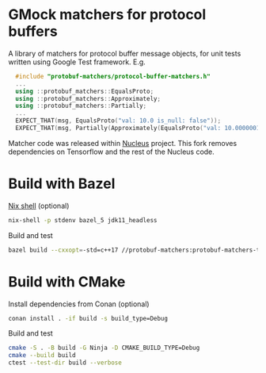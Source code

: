 GMock matchers for protocol buffers
===================================

A library of matchers for protocol buffer message objects, for unit tests
written using Google Test framework. E.g.

```c++
  #include "protobuf-matchers/protocol-buffer-matchers.h"
  ...
  using ::protobuf_matchers::EqualsProto;
  using ::protobuf_matchers::Approximately;
  using ::protobuf_matchers::Partially;
  ...
  EXPECT_THAT(msg, EqualsProto("val: 10.0 is_null: false"));
  EXPECT_THAT(msg, Partially(Approximately(EqualsProto("val: 10.0000001"))));
```

Matcher code was released within [Nucleus](https://github.com/google/nucleus)
project. This fork removes dependencies on Tensorflow and the rest of the
Nucleus code.

# Build with Bazel

[Nix shell](https://nixos.org) (optional)
```sh
nix-shell -p stdenv bazel_5 jdk11_headless
```

Build and test
```sh
bazel build --cxxopt=-std=c++17 //protobuf-matchers:protobuf-matchers-test
```

# Build with CMake

Install dependencies from Conan (optional)
```sh
conan install . -if build -s build_type=Debug
```

Build and test
```sh
cmake -S . -B build -G Ninja -D CMAKE_BUILD_TYPE=Debug
cmake --build build
ctest --test-dir build --verbose
```
